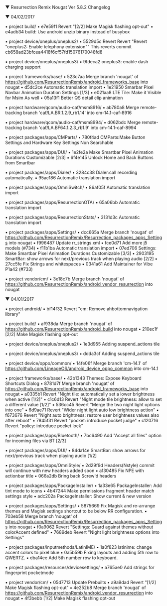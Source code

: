
 ▼ Resurrection Remix Nougat Ver 5.8.2 Changelog


 ▼ 04/02/2017


 ▪ project build/
 ▪ e7e59f1 Revert "[2/2] Make Magisk flashing opt-out"
 ▪ e4adb34 build: Use android unzip binary instead of busybox

 ▪ project device/oneplus/oneplus2/
 ▪ 5529d5c Revert Revert "Revert "oneplus2: Enable telephony extension"" This reverts commit cb658ad23bfcea4418f6cf57fd15076170048fd8

 ▪ project device/oneplus/oneplus3/
 ▪ 9fdeca2 oneplus3: enable dash charging support

 ▪ project frameworks/base/
 ▪ 523c7aa Merge branch 'nougat' of https://github.com/ResurrectionRemix/android_frameworks_base into nougat
 ▪ d5dc2ce Automatic translation import
 ▪ 1e21950 Smarbar Pixel Navbar Animation Duration Settings [1/3]
 ▪ e021aa8 LTE Tile: Make it Visible for Msim As well
 ▪ 05a13f1 Better QS detail clip animation

 ▪ project hardware/qcom/audio-caf/msm8916/
 ▪ ab780a8 Merge remote-tracking branch 'caf/LA.BR.1.2.9_rb1.14' into cm-14.1-caf-8916

 ▪ project hardware/qcom/audio-caf/msm8994/
 ▪ d062bdc Merge remote-tracking branch 'caf/LA.BF64.1.2.3_rb1.9' into cm-14.1-caf-8994

 ▪ project packages/apps/CMParts/
 ▪ 780f4ad CMParts:Make Button Settings and Hardware Key Settings Non Searchable

 ▪ project packages/apps/DUI/
 ▪ 1e2fe2a Make Smartbar Pixel Animation Durations Customizable [2/3]
 ▪ 6f4e145 Unlock Home and Back Buttons from Smartbar

 ▪ project packages/apps/Dialer/
 ▪ 3284c38 Dialer:call recording automatically.
 ▪ 95ac186 Automatic translation import

 ▪ project packages/apps/OmniSwitch/
 ▪ 86af05f Automatic translation import

 ▪ project packages/apps/ResurrectionOTA/
 ▪ 65a06bb Automatic translation import

 ▪ project packages/apps/ResurrectionStats/
 ▪ 3131d3c Automatic translation import

 ▪ project packages/apps/Settings/
 ▪ dcc665a Merge branch 'nougat' of https://github.com/ResurrectionRemix/Resurrection_packages_apps_Settings into nougat
 ▪ f996487 Update rr_strings.xml
 ▪ fce0d71 Add more j5 models (#734)
 ▪ f11b1ba Automatic translation import
 ▪ 07ed706 Settings: Make Smartbar Pixel Animation Durations Customizable [3/3]
 ▪ 2903195 SmartBar: show arrows for next/previous track when playing audio [2/2]
 ▪ 27cc5fe Fix Strings and whitespaces
 ▪ 0341a61 Add Maintainer for Vibe P1a42 (#733)

 ▪ project vendor/cm/
 ▪ 3e18c7b Merge branch 'nougat' of https://github.com/ResurrectionRemix/android_vendor_resurrection into nougat

 ▼ 04/01/2017


 ▪ project android/
 ▪ bf14f32 Revert "cm: Remove ahbottomnavigation library"

 ▪ project build/
 ▪ af938da Merge branch 'nougat' of https://github.com/ResurrectionRemix/android_build into nougat
 ▪ 210ec1f [2/2] Make Magisk flashing opt-out

 ▪ project device/oneplus/oneplus2/
 ▪ 1e3d955 Adding suspend_actions tile

 ▪ project device/oneplus/oneplus3/
 ▪ ddda3cf Adding suspend_actions tile

 ▪ project device/oppo/common/
 ▪ 14fe06f Merge branch 'cm-14.1' of https://github.com/LineageOS/android_device_oppo_common into cm-14.1

 ▪ project frameworks/base/
 ▪ 42b1343 Themes: Expose Keyboard Shortcuts Dialog
 ▪ 8781d7f Merge branch 'nougat' of https://github.com/ResurrectionRemix/android_frameworks_base into nougat
 ▪ a0335b1 Revert "Night tile: automatically set a lower brightness when active [1/2]"
 ▪ c1c6d13 Revert "Night mode tile brightness: allow to set a different value [1/2]"
 ▪ 536cc45 Revert "Merge the two night light options into one"
 ▪ 6d9ae71 Revert "Wider night light auto low brightness action"
 ▪ f673676 Revert "Night auto brightness: restore user brightness values also after reboot"
 ▪ 7845f31 Revert "pocket: introduce pocket judge"
 ▪ c120716 Revert "policy: introduce pocket lock"

 ▪ project packages/apps/Bluetooth/
 ▪ 7bc6490 Add "Accept all files" option for incoming files via BT [2/3]

 ▪ project packages/apps/DUI/
 ▪ 84da14e SmartBar: show arrows for next/previous track when playing audio [1/2]

 ▪ project packages/apps/OmniStyle/
 ▪ 2d29f9d Headers(Nstyle) commit will continue with new headers added soon
 ▪ a130485 Fix NPE with actionbar title
 ▪ 066a2db Bring back Screw'd headers

 ▪ project packages/apps/PackageInstaller/
 ▪ 1a33e65 PackageInstaller: Add tint mode to icons
 ▪ 4b47244 Make permissions fragment header match settings style
 ▪ adc202a PackageInstaller: Show current & new version

 ▪ project packages/apps/Settings/
 ▪ 5875669 Fix Magisk and re-arrange themes and Magisk settings shortcut to be below RR configuration.
 ▪ 703eb58 Merge branch 'nougat' of https://github.com/ResurrectionRemix/Resurrection_packages_apps_Settings into nougat
 ▪ f0a9062 Revert "Settings: Guard against themes without colorAccent defined"
 ▪ 7689deb Revert "Night light brightness options into Settings"

 ▪ project packages/inputmethods/LatinIME/
 ▪ 1a0f823 latinime: change accent colors to pixel blue
 ▪ 0a5b59b Fixing layouts and adding 5th row to QWERTZ.
 ▪ dba14ee Add 5th number row to keyboard.

 ▪ project packages/resources/devicesettings/
 ▪ a765ae0 Add strings for fingerprint pocketmode

 ▪ project vendor/cm/
 ▪ 05d7713 Update Prebuilts
 ▪ a9a9dad Revert "[1/2] Make Magisk flashing opt-out"
 ▪ 4e252b8 Merge branch 'nougat' of https://github.com/ResurrectionRemix/android_vendor_resurrection into nougat
 ▪ 4f3bebb [1/2] Make Magisk flashing opt-out

